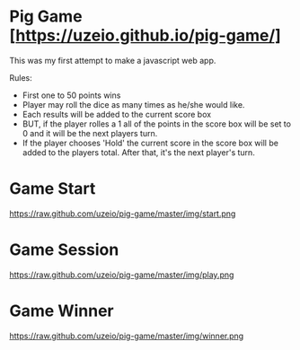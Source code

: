 # Pig Game [https://uzeio.github.io/pig-game/]

This was my first attempt to make a javascript web app.

Rules:
- First one to 50 points wins
- Player may roll the dice as many times as he/she would like.
- Each results will be added to the current score box
- BUT, if the player rolles a 1 all of the points in the score box will be set to 0 and it will be the next players turn.
- If the player chooses 'Hold' the current score in the score box will be added to the players total. After that, it's the next player's turn.

# Game Start

https://raw.github.com/uzeio/pig-game/master/img/start.png

# Game Session

https://raw.github.com/uzeio/pig-game/master/img/play.png

# Game Winner

https://raw.github.com/uzeio/pig-game/master/img/winner.png
